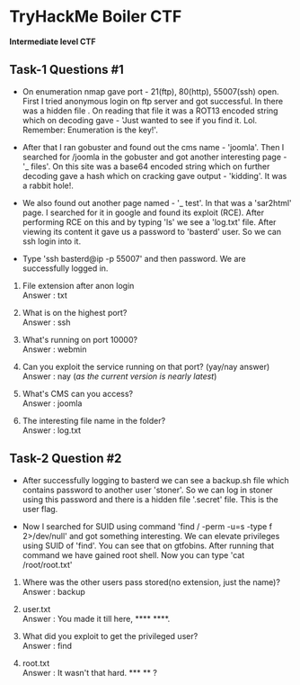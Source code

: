 # TryHackMe Boiler CTF
**Intermediate level CTF**

## Task-1 Questions #1

* On enumeration nmap gave port - 21(ftp), 80(http), 55007(ssh) open. First I tried anonymous login on ftp server and got successful. In there was a hidden file . On reading that file it was a ROT13 encoded string which on decoding gave - 'Just wanted to see if you find it. Lol. Remember: Enumeration is the key!'.

* After that I ran gobuster and found out the cms name - 'joomla'. Then I searched for /joomla in the gobuster and got another interesting page - '_ files'. On this site was a base64 encoded string which on further decoding gave a hash which on cracking gave output - 'kidding'. It was a rabbit hole!.

* We also found out another page named - '_ test'. In that was a 'sar2html' page. I searched for it in google and found its exploit (RCE). After performing RCE on this and by typing 'ls' we see a 'log.txt' file. After viewing its content it gave us a password to 'basterd' user. So we can ssh login into it.

* Type 'ssh basterd@ip -p 55007' and then password. We are successfully logged in.

1.  File extension after anon login<br>
Answer : txt

2. What is on the highest port?<br>
Answer : ssh

3. What's running on port 10000?<br>
Answer : webmin

4. Can you exploit the service running on that port? (yay/nay answer)<br>
Answer : nay  (*as the current version is nearly latest*)

5. What's CMS can you access?<br>
Answer : joomla

7. The interesting file name in the folder?<br>
Answer : log.txt

## Task-2 Question #2

* After successfully logging to basterd we can see a backup.sh file which contains password to another user 'stoner'. So we can log in stoner using this password and there is a hidden file '.secret' file. This is the user flag.

* Now I searched for SUID using command 'find / -perm -u=s -type f 2>/dev/null' and got something interesting. We can elevate privileges using SUID of 'find'. You can see that on gtfobins. After running that command we have gained root shell. Now you can type 'cat /root/root.txt'

1. Where was the other users pass stored(no extension, just the name)?<br>
Answer : backup

2. user.txt <br>
Answer : You made it till here, **** ****.

3. What did you exploit to get the privileged user?<br>
Answer : find

4. root.txt <br>
Answer : It wasn't that hard. *** ** ?
